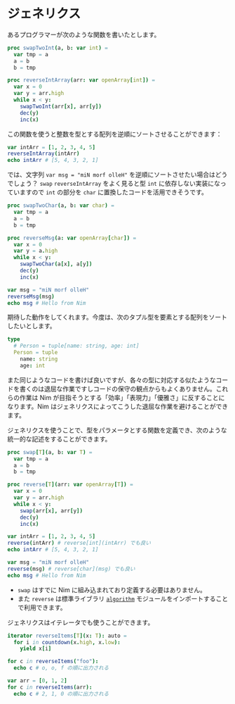 # ジェネリクス


あるプログラマーが次のような関数を書いたとします。

```nim
proc swapTwoInt(a, b: var int) =
  var tmp = a
  a = b
  b = tmp

proc reverseIntArray(arr: var openArray[int]) =
  var x = 0
  var y = arr.high
  while x < y:
    swapTwoInt(arr[x], arr[y])
    dec(y)
    inc(x)
```

この関数を使うと整数を型とする配列を逆順にソートさせることができます：

```nim
var intArr = [1, 2, 3, 4, 5]
reverseIntArray(intArr)
echo intArr # [5, 4, 3, 2, 1]
```

では、文字列 `var msg = "miN morf olleH"` を逆順にソートさせたい場合はどうでしょう？ `swap` `reverseIntArray` をよく見ると型 `int` に依存しない実装になっていますので `int` の部分を `char` に置換したコードを活用できそうです。

```nim
proc swapTwoChar(a, b: var char) =
  var tmp = a
  a = b
  b = tmp

proc reverseMsg(a: var openArray[char]) =
  var x = 0
  var y = a.high
  while x < y:
    swapTwoChar(a[x], a[y])
    dec(y)
    inc(x)

var msg = "miN morf olleH"
reverseMsg(msg)
echo msg # Hello from Nim
```

期待した動作をしてくれます。今度は、次のタプル型を要素とする配列をソートしたいとします。

```nim
type
  # Person = tuple[name: string, age: int]
  Person = tuple
    name: string
    age: int
```

また同じようなコードを書けば良いですが、各々の型に対応する似たようなコードを書くのは退屈な作業ですしコードの保守の観点からもよくありません。これらの作業は Nim が目指そうとする「効率」「表現力」「優雅さ」に反することになります。Nim はジェネリクスによってこうした退屈な作業を避けることができます。


ジェネリクスを使うことで、型をパラメータとする関数を定義でき、次のような統一的な記述をすることができます。

```nim
proc swap[T](a, b: var T) =
  var tmp = a
  a = b
  b = tmp

proc reverse[T](arr: var openArray[T]) =
  var x = 0
  var y = arr.high
  while x < y:
    swap(arr[x], arr[y])
    dec(y)
    inc(x)

var intArr = [1, 2, 3, 4, 5]
reverse(intArr) # reverse[int](intArr) でも良い
echo intArr # [5, 4, 3, 2, 1]

var msg = "miN morf olleH"
reverse(msg) # reverse[char](msg) でも良い
echo msg # Hello from Nim
```

- `swap` はすでに Nim に組み込まれており定義する必要はありません。
- また `reverse` は標準ライブラリ [`algorithm`](https://nim-lang.org/docs/algorithm.html) モジュールをインポートすることで利用できます。


ジェネリクスはイテレータでも使うことができます。

```nim
iterator reverseItems[T](x: T): auto =
  for i in countdown(x.high, x.low):
    yield x[i]

for c in reverseItems("foo"):
  echo c # o, o, f の順に出力される

var arr = [0, 1, 2]
for c in reverseItems(arr):
  echo c # 2, 1, 0 の順に出力される
```
